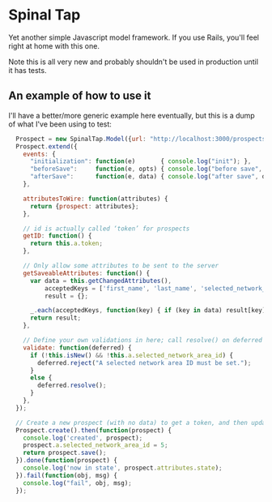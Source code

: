 Spinal Tap
==========

Yet another simple Javascript model framework.  If you use Rails, you'll feel right at home with this one.

Note this is all very new and probably shouldn't be used in production until it has tests.

An example of how to use it
---------------------------

I'll have a better/more generic example here eventually, but this is a dump of what I've been using to test:

````javascript
  Prospect = new SpinalTap.Model({url: "http://localhost:3000/prospects"});
  Prospect.extend({
    events: {
      "initialization": function(e)       { console.log("init"); },
      "beforeSave":     function(e, opts) { console.log("before save", opts); },
      "afterSave":      function(e, data) { console.log("after save", data); },
    },

    attributesToWire: function(attributes) {
      return {prospect: attributes};
    },

    // id is actually called ‘token’ for prospects
    getID: function() {
      return this.a.token;
    },

    // Only allow some attributes to be sent to the server
    getSaveableAttributes: function() {
      var data = this.getChangedAttributes(),
          acceptedKeys = ['first_name', 'last_name', 'selected_network_area_id'],
          result = {};

      _.each(acceptedKeys, function(key) { if (key in data) result[key] = data[key]; });
      return result;
    },

    // Define your own validations in here; call resolve() on deferred if you want to continue
    validate: function(deferred) {
      if (!this.isNew() && !this.a.selected_network_area_id) {
        deferred.reject("A selected network area ID must be set.");
      }
      else {
        deferred.resolve();
      }
    },
  });

  // Create a new prospect (with no data) to get a token, and then update it with a selected network area.
  Prospect.create().then(function(prospect) {
    console.log('created', prospect);
    prospect.a.selected_network_area_id = 5;
    return prospect.save();
  }).done(function(prospect) {
    console.log('now in state', prospect.attributes.state);
  }).fail(function(obj, msg) {
    console.log("fail", obj, msg);
  });
````
